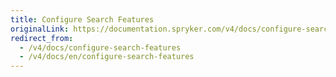 ```yaml
---
title: Configure Search Features
originalLink: https://documentation.spryker.com/v4/docs/configure-search-features
redirect_from:
  - /v4/docs/configure-search-features
  - /v4/docs/en/configure-search-features
---
```



